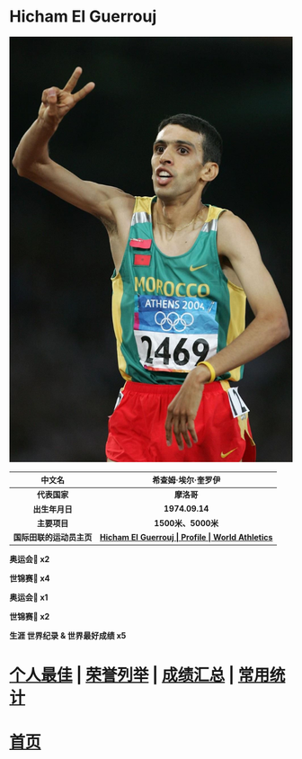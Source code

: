 # Hicham El Guerrouj

![](./Picture.jpg)

|          中文名          |                      希查姆·埃尔·奎罗伊                      |
| :----------------------: | :----------------------------------------------------------: |
|       **代表国家**       |                          **摩洛哥**                          |
|      **出生年月日**      |                        **1974.09.14**                        |
|       **主要项目**       |                      **1500米、5000米**                      |
| **国际田联的运动员主页** | **[Hicham El Guerrouj \| Profile \| World Athletics](https://worldathletics.org/athletes/morocco/hicham-el-guerrouj-14212038)** |

**奥运会🥇 x2**

**世锦赛🥇 x4**

**奥运会🥈 x1**

**世锦赛🥈 x2**

**生涯 世界纪录 & 世界最好成绩 x5**

# [个人最佳](./Personal-Best.md) | [荣誉列举](./Honors.md) | [成绩汇总](./Results.md) | [常用统计](./Stats.md)

# [首页](../../../../README.md)